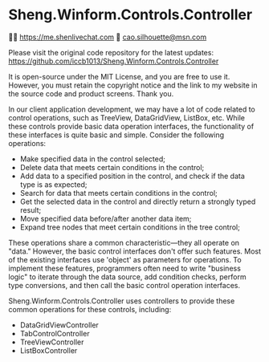 # Sheng.Winform.Controls.Controller

🙋‍♂️ https://me.shenlivechat.com
📨 cao.silhouette@msn.com

Please visit the original code repository for the latest updates: https://github.com/iccb1013/Sheng.Winform.Controls.Controller

It is open-source under the MIT License, and you are free to use it. However, you must retain the copyright notice and the link to my website in the source code and product screens. Thank you.

In our client application development, we may have a lot of code related to control operations, such as TreeView, DataGridView, ListBox, etc. While these controls provide basic data operation interfaces, the functionality of these interfaces is quite basic and simple. Consider the following operations:

- Make specified data in the control selected;
- Delete data that meets certain conditions in the control;
- Add data to a specified position in the control, and check if the data type is as expected;
- Search for data that meets certain conditions in the control;
- Get the selected data in the control and directly return a strongly typed result;
- Move specified data before/after another data item;
- Expand tree nodes that meet certain conditions in the tree control;

These operations share a common characteristic—they all operate on "data." However, the basic control interfaces don't offer such features. Most of the existing interfaces use 'object' as parameters for operations. To implement these features, programmers often need to write "business logic" to iterate through the data source, add condition checks, perform type conversions, and then call the basic control operation interfaces.

Sheng.Winform.Controls.Controller uses controllers to provide these common operations for these controls, including:

- DataGridViewController
- TabControlController
- TreeViewController
- ListBoxController
